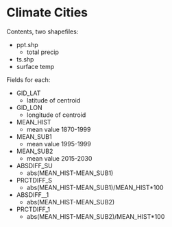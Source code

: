 Climate Cities
==============

Contents, two shapefiles:

* ppt.shp
  * total precip
* ts.shp 
 * surface temp

Fields for each:

* GID_LAT
  * latitude of centroid
* GID_LON
  * longitude of centroid
* MEAN_HIST
  * mean value 1870-1999
* MEAN_SUB1
  * mean value 1995-1999
* MEAN_SUB2
  * mean value 2015-2030
* ABSDIFF_SU
  * abs(MEAN_HIST-MEAN_SUB1)
* PRCTDIFF_S
  * abs(MEAN_HIST-MEAN_SUB1)/MEAN_HIST*100
* ABSDIFF__1
  * abs(MEAN_HIST-MEAN_SUB2)
* PRCTDIFF_1
  * abs(MEAN_HIST-MEAN_SUB2)/MEAN_HIST*100

